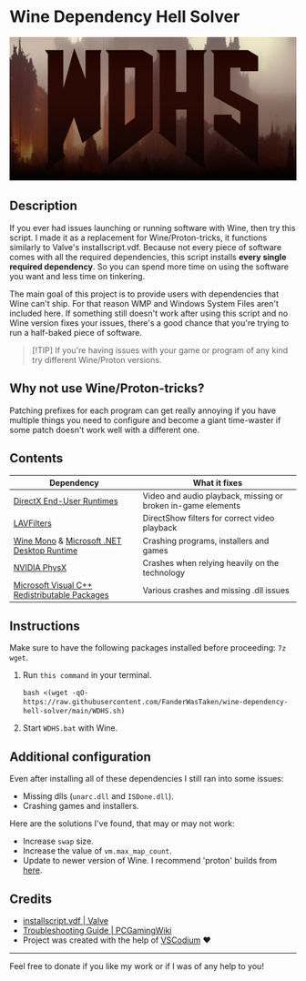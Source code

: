 # Wine Dependency Hell Solver

![logo](WDHS.png)

## Description

If you ever had issues launching or running software with Wine, then try this script. I made it as a replacement for Wine/Proton-tricks, it functions similarly to Valve's installscript.vdf. Because not every piece of software comes with all the required dependencies, this script installs **every single required dependency**. So you can spend more time on using the software you want and less time on tinkering.

The main goal of this project is to provide users with dependencies that Wine can't ship. For that reason WMP and Windows System Files aren't included here. If something still doesn't work after using this script and no Wine version fixes your issues, there's a good chance that you're trying to run a half-baked piece of software.

> \[!TIP]
> If you're having issues with your game or program of any kind try different Wine/Proton versions.

## Why not use Wine/Proton-tricks?

Patching prefixes for each program can get really annoying if you have multiple things you need to configure and become a giant time-waster if some patch doesn't work well with a different one.

## Contents

| Dependency                                                                                                                           | What it fixes                                                |
| ------------------------------------------------------------------------------------------------------------------------------------ | ------------------------------------------------------------ |
| [DirectX End-User Runtimes](https://www.microsoft.com/en-us/download/details.aspx?id=8109)                                           | Video and audio playback, missing or broken in-game elements |
| [LAVFilters ](https://github.com/Nevcairiel/LAVFilters)                                                                                     | DirectShow filters for correct video playback                                        |
| [Wine Mono](https://gitlab.winehq.org/mono/wine-mono) & [Microsoft .NET Desktop Runtime](https://dotnet.microsoft.com/en-us/download/dotnet/8.0) | Crashing programs, installers and games                      |
| [NVIDIA PhysX](https://www.nvidia.com/en-us/drivers/physx/9_09_0428/physx_9-09-0428_whql/)                                           | Crashes when relying heavily on the technology               |
| [Microsoft Visual C++ Redistributable Packages](https://gist.github.com/ChuckMichael/7366c38f27e524add3c54f710678c98b)               | Various crashes and missing .dll issues                      |

## Instructions

Make sure to have the following packages installed before proceeding: `7z wget`.

1. Run `this command` in your terminal.

   ```
   bash <(wget -qO- https://raw.githubusercontent.com/FanderWasTaken/wine-dependency-hell-solver/main/WDHS.sh)
   ```

2. Start `WDHS.bat` with Wine.

## Additional configuration

Even after installing all of these dependencies I still ran into some issues:

* Missing dlls (`unarc.dll` and `ISDone.dll`).
* Crashing games and installers.

Here are the solutions I've found, that may or may not work:

* Increase <code>swap</code> size.
* Increase the value of <code>vm.max\_map\_count</code>.
* Update to newer version of Wine. I recommend 'proton' builds from [here](https://github.com/Kron4ek/Wine-Builds).

## Credits

* [installscript.vdf | Valve](https://partner.steamgames.com/doc/sdk/installscripts)
* [Troubleshooting Guide | PCGamingWiki](https://www.pcgamingwiki.com/wiki/Troubleshooting_guide)
* Project was created with the help of [VSCodium](https://vscodium.com/) ❤️

***

Feel free to donate if you like my work or if I was of any help to you!
